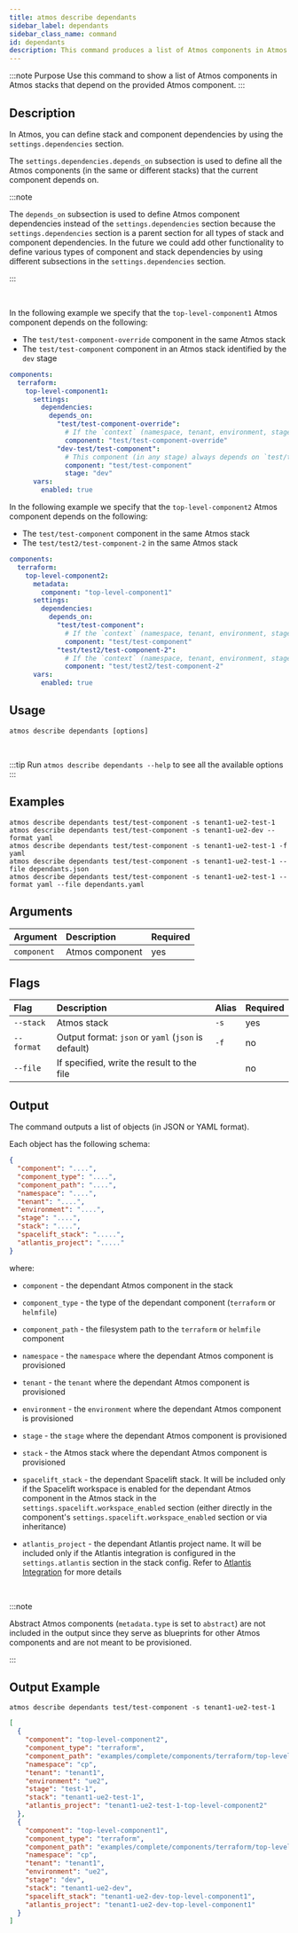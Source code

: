 ```yaml
---
title: atmos describe dependants
sidebar_label: dependants
sidebar_class_name: command
id: dependants
description: This command produces a list of Atmos components in Atmos stacks that depend on the provided Atmos component.
---
```


:::note Purpose
Use this command to show a list of Atmos components in Atmos stacks that depend on the provided Atmos component.
:::

## Description

In Atmos, you can define stack and component dependencies by using the `settings.dependencies` section.

The `settings.dependencies.depends_on` subsection is used to define all the Atmos components (in the same or different stacks) that the current
component depends on.

:::note

The `depends_on` subsection is used to define Atmos component dependencies instead of the `settings.dependencies` section because
the `settings.dependencies` section is a parent section for all types of stack and component dependencies. In the future we could add other
functionality to define various types of component and stack dependencies by using different subsections in the `settings.dependencies` section.

:::

<br/>

In the following example we specify that the `top-level-component1` Atmos component depends on the following:

- The `test/test-component-override` component in the same Atmos stack
- The `test/test-component` component in an Atmos stack identified by the `dev` stage

```yaml title="examples/complete/stacks/catalog/terraform/top-level-component1.yaml"
components:
  terraform:
    top-level-component1:
      settings:
        dependencies:
          depends_on:
            "test/test-component-override":
              # If the `context` (namespace, tenant, environment, stage) is not provided, the `component` is from the same stack as this component
              component: "test/test-component-override"
            "dev-test/test-component":
              # This component (in any stage) always depends on `test/test-component` from the `dev` stage
              component: "test/test-component"
              stage: "dev"
      vars:
        enabled: true
```

In the following example we specify that the `top-level-component2` Atmos component depends on the following:

- The `test/test-component` component in the same Atmos stack
- The `test/test2/test-component-2` in the same Atmos stack

```yaml title="examples/complete/stacks/catalog/terraform/top-level-component2.yaml"
components:
  terraform:
    top-level-component2:
      metadata:
        component: "top-level-component1"
      settings:
        dependencies:
          depends_on:
            "test/test-component":
              # If the `context` (namespace, tenant, environment, stage) is not provided, the `component` is from the same stack as this component
              component: "test/test-component"
            "test/test2/test-component-2":
              # If the `context` (namespace, tenant, environment, stage) is not provided, the `component` is from the same stack as this component
              component: "test/test2/test-component-2"
      vars:
        enabled: true
```

## Usage

```shell
atmos describe dependants [options]
```

<br/>

:::tip
Run `atmos describe dependants --help` to see all the available options
:::

## Examples

```shell
atmos describe dependants test/test-component -s tenant1-ue2-test-1
atmos describe dependants test/test-component -s tenant1-ue2-dev --format yaml
atmos describe dependants test/test-component -s tenant1-ue2-test-1 -f yaml
atmos describe dependants test/test-component -s tenant1-ue2-test-1 --file dependants.json
atmos describe dependants test/test-component -s tenant1-ue2-test-1 --format yaml --file dependants.yaml
```

## Arguments

| Argument    | Description     | Required |
|:------------|:----------------|:---------|
| `component` | Atmos component | yes      |

## Flags

| Flag       | Description                                         | Alias | Required |
|:-----------|:----------------------------------------------------|:------|:---------|
| `--stack`  | Atmos stack                                         | `-s`  | yes      |
| `--format` | Output format: `json` or `yaml` (`json` is default) | `-f`  | no       |
| `--file`   | If specified, write the result to the file          |       | no       |

## Output

The command outputs a list of objects (in JSON or YAML format).

Each object has the following schema:

```json
{
  "component": "....",
  "component_type": "....",
  "component_path": "....",
  "namespace": "....",
  "tenant": "....",
  "environment": "....",
  "stage": "....",
  "stack": "....",
  "spacelift_stack": ".....",
  "atlantis_project": "....."
}
```

where:

- `component` - the dependant Atmos component in the stack

- `component_type` - the type of the dependant component (`terraform` or `helmfile`)

- `component_path` - the filesystem path to the `terraform` or `helmfile` component

- `namespace` - the `namespace` where the dependant Atmos component is provisioned

- `tenant` - the `tenant` where the dependant Atmos component is provisioned

- `environment` - the `environment` where the dependant Atmos component is provisioned

- `stage` - the `stage` where the dependant Atmos component is provisioned

- `stack` - the Atmos stack where the dependant Atmos component is provisioned

- `spacelift_stack` - the dependant Spacelift stack. It will be included only if the Spacelift workspace is enabled for the dependant Atmos component
  in the Atmos stack in the `settings.spacelift.workspace_enabled` section (either directly in the component's `settings.spacelift.workspace_enabled`
  section or via inheritance)

- `atlantis_project` - the dependant Atlantis project name. It will be included only if the Atlantis integration is configured in
  the `settings.atlantis` section in the stack config. Refer to [Atlantis Integration](/integrations/atlantis.md) for more details

<br/>

:::note

Abstract Atmos components (`metadata.type` is set to `abstract`) are not included in the output since they serve as blueprints for other
Atmos components and are not meant to be provisioned.

:::

## Output Example

```shell
atmos describe dependants test/test-component -s tenant1-ue2-test-1
```

```json
[
  {
    "component": "top-level-component2",
    "component_type": "terraform",
    "component_path": "examples/complete/components/terraform/top-level-component1",
    "namespace": "cp",
    "tenant": "tenant1",
    "environment": "ue2",
    "stage": "test-1",
    "stack": "tenant1-ue2-test-1",
    "atlantis_project": "tenant1-ue2-test-1-top-level-component2"
  },
  {
    "component": "top-level-component1",
    "component_type": "terraform",
    "component_path": "examples/complete/components/terraform/top-level-component1",
    "namespace": "cp",
    "tenant": "tenant1",
    "environment": "ue2",
    "stage": "dev",
    "stack": "tenant1-ue2-dev",
    "spacelift_stack": "tenant1-ue2-dev-top-level-component1",
    "atlantis_project": "tenant1-ue2-dev-top-level-component1"
  }
]
```
